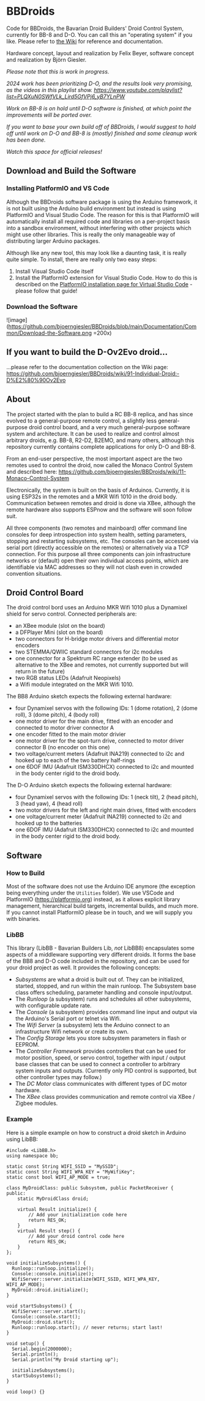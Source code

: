 # BBDroids

Code for BBDroids, the Bavarian Droid Builders' Droid Control System, currently for BB-8 and D-O. You can call this an "operating system" if you like. Please refer to [the Wiki](https://github.com/bjoerngiesler/BB8/wiki/00-Home) for reference and documentation.

Hardware concept, layout and realization by Felix Beyer, software concept and realization by Björn Giesler.

*Please note that this is work in progress.*

*2024 work has been prioritizing D-O, and the results look very promising, as the videos in this playlist show. https://www.youtube.com/playlist?list=PLQXuN0SWfVLk_Lird5GfVPj6_yB7YLnPW*

*Work on BB-8 is on hold until D-O software is finished, at which point the improvements will be ported over.*

*If you want to base your own build off of BBDroids, I would suggest to hold off until work on D-O and BB-8 is (mostly) finished and some cleanup work has been done.*

*Watch this space for official releases!*

## Download and Build the Software

### Installing PlatformIO and VS Code

Although the BBDroids software package is using the Arduino framework, it is not built using the Arduino build environment but instead is using PlatformIO and Visual Studio Code. The reason for this is that PlatformIO will automatically install all required code and libraries on a per-project basis into a sandbox environment, without interfering with other projects which might use other libraries. This is really the only manageable way of distributing larger Arduino packages.

Although like any new tool, this may look like a daunting task, it is really quite simple. To install, there are really only two easy steps:
1. Install Visual Studio Code itself
2. Install the PlatformIO extension for Visual Studio Code.
How to do this is described on the [PlatformIO installation page for Virtual Studio Code](https://platformio.org/install/ide?install=vscode) - please follow that guide!

### Download the Software

![image](https://github.com/bjoerngiesler/BBDroids/blob/main/Documentation/Common/Download-the-Software.png =200x)

## If you want to build the D-Ov2Evo droid...

...please refer to the documentation collection on the Wiki page: https://github.com/bjoerngiesler/BBDroids/wiki/91-Individual-Droid:-D%E2%80%90Ov2Evo

## About

The project started with the plan to build a RC BB-8 replica, and has since evolved to a general-purpose remote control, a slightly less general-purpose droid control board, and a very much general-purpose software system and architecture. It can be used to realize and control almost arbitrary droids, e.g. BB-8, R2-D2, B2EMO, and many others, although this repository currently contains complete applications for only D-O and BB-8.

From an end-user perspective, the most important aspect are the two remotes used to control the droid, now called the Monaco Control System and described here: https://github.com/bjoerngiesler/BBDroids/wiki/11-Monaco-Control-System

Electronically, the system is built on the basis of Arduinos. Currently, it is using ESP32s in the remotes and a MKR Wifi 1010 in the droid body. Communication between remotes and droid is done via XBee, although the remote hardware also supports ESPnow and the software will soon follow suit.

All three components (two remotes and mainboard) offer command line consoles for deep introspection into system health, setting parameters, stopping and restarting subsystems, etc. The consoles can be accessed via serial port (directly accessible on the remotes) or alternatively via a TCP connection. For this purpose all three components can join infrastructure networks or (default) open their own individual access points, which are identifiable via MAC addresses so they will not clash even in crowded convention situations.

## Droid Control Board

The droid control bord uses an Arduino MKR Wifi 1010 plus a Dynamixel shield for servo control. Connected peripherals are:

- an XBee module (slot on the board)
- a DFPlayer Mini (slot on the board)
- two connectors for H-bridge motor drivers and differential motor encoders
- two STEMMA/QWIIC standard connectors for i2c modules
- one connector for a Spektrum RC range extender (to be used as alternative to the XBee and remotes, not currently supported but will return in the future)
- two RGB status LEDs (Adafruit Neopixels)
- a Wifi module integrated on the MKR Wifi 1010.

The BB8 Arduino sketch expects the following external hardware:

- four Dynamixel servos with the following IDs: 1 (dome rotation), 2 (dome roll), 3 (dome pitch), 4 (body roll)
- one motor driver for the main drive, fitted with an encoder and connected to motor driver connector A
- one encoder fitted to the main motor drivier
- one motor driver for the spot-turn drive, connected to motor driver connector B (no encoder on this one)
- two voltage/current meters (Adafruit INA219) connected to i2c and hooked up to each of the two battery half-rings
- one 6DOF IMU (Adafruit ISM330DHCX) connected to i2c and mounted in the body center rigid to the droid body.

The D-O Arduino sketch expects the following external hardware:

- four Dynamixel servos with the following IDs: 1 (neck tilt), 2 (head pitch), 3 (head yaw), 4 (head roll)
- two motor drivers for the left and right main drives, fitted with encoders
- one voltage/current meter (Adafruit INA219) connected to i2c and hooked up to the batteries
- one 6DOF IMU (Adafruit ISM330DHCX) connected to i2c and mounted in the body center rigid to the droid body.

## Software

### How to Build

Most of the software does not use the Arduino IDE anymore (the exception being everything under the `Utilities` folder). We use VSCode and PlatformIO (https://platformio.org) instead, as it allows explicit library management, hierarchical build targets, incremental builds, and much more. If you cannot install PlatformIO please be in touch, and we will supply you with binaries.

### LibBB

This library (LibBB - Bavarian Builders Lib, *not* LibBB8) encapsulates some aspects of a middleware supporting very different droids. It forms the base of the BB8 and D-O code included in the repository, and can be used for your droid project as well. It provides the following concepts:

* *Subsystems* are what a droid is built out of. They can be initialized, started, stopped, and run within the main runloop. The Subsystem base class offers scheduling, parameter handling and console input/output.
* The *Runloop* (a subsystem) runs and schedules all other subsystems, with configurable update rate.
* The *Console* (a subsystem) provides command line input and output via the Arduino's Serial port or telnet via Wifi.
* The *Wifi Server* (a subsystem) lets the Arduino connect to an infrastructure Wifi network or create its own.
* The *Config Storage* lets you store subsystem parameters in flash or EEPROM.
* The *Controller Framework* provides controllers that can be used for motor position, speed, or servo control, together with input / output base classes that can be used to connect a controller to arbitrary system inputs and outputs. (Currently only PID control is supported, but other controller types may follow.)
* The *DC Motor* class communicates with different types of DC motor hardware.
* The *XBee* class provides communication and remote control via XBee / Zigbee modules.

### Example

Here is a simple example on how to construct a droid sketch in Arduino using LibBB:

```
#include <LibBB.h>
using namespace bb;

static const String WIFI_SSID = "MySSID";
static const String WIFI_WPA_KEY = "MyWifiKey";
static const bool WIFI_AP_MODE = true;

class MyDroidClass: public Subsystem, public PacketReceiver {
public:
	static MyDroidClass droid;

	virtual Result initialize() { 
		// Add your initialization code here
		return RES_OK;
	}
	virtual Result step() {
		// Add your droid control code here
		return RES_OK;
	}
};

void initializeSubsystems() {
  Runloop::runloop.initialize();
  Console::console.initialize();
  WifiServer::server.initialize(WIFI_SSID, WIFI_WPA_KEY, WIFI_AP_MODE);
  MyDroid::droid.initialize();
}

void startSubsystems() {
  WifiServer::server.start();
  Console::console.start();
  MyDroid::droid.start();
  Runloop::runloop.start(); // never returns; start last!
}

void setup() {
  Serial.begin(2000000);
  Serial.println();
  Serial.println("My Droid starting up");

  initializeSubsystems();
  startSubsystems();
}

void loop() {}
```
